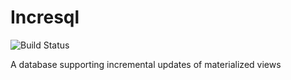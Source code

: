 # Incresql
![Build Status](https://github.com/incresql/incresql/workflows/Test/badge.svg)

A database supporting incremental updates of materialized views